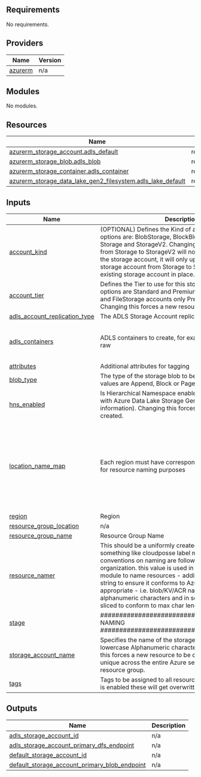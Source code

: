 ## Requirements

No requirements.

## Providers

| Name | Version |
|------|---------|
| <a name="provider_azurerm"></a> [azurerm](#provider\_azurerm) | n/a |

## Modules

No modules.

## Resources

| Name | Type |
|------|------|
| [azurerm_storage_account.adls_default](https://registry.terraform.io/providers/hashicorp/azurerm/latest/docs/resources/storage_account) | resource |
| [azurerm_storage_blob.adls_blob](https://registry.terraform.io/providers/hashicorp/azurerm/latest/docs/resources/storage_blob) | resource |
| [azurerm_storage_container.adls_container](https://registry.terraform.io/providers/hashicorp/azurerm/latest/docs/resources/storage_container) | resource |
| [azurerm_storage_data_lake_gen2_filesystem.adls_lake_default](https://registry.terraform.io/providers/hashicorp/azurerm/latest/docs/resources/storage_data_lake_gen2_filesystem) | resource |

## Inputs

| Name | Description | Type | Default | Required |
|------|-------------|------|---------|:--------:|
| <a name="input_account_kind"></a> [account\_kind](#input\_account\_kind) | (OPTIONAL) Defines the Kind of account - available options are: BlobStorage, BlockBlobStorage, FileStorage, Storage and StorageV2. Changing the account\_kind value from Storage to StorageV2 will not trigger a force new on the storage account, it will only upgrade the existing storage account from Storage to StorageV2 keeping the existing storage account in place. | `string` | `"StorageV2"` | no |
| <a name="input_account_tier"></a> [account\_tier](#input\_account\_tier) | Defines the Tier to use for this storage account. Valid options are Standard and Premium. For BlockBlobStorage and FileStorage accounts only Premium is valid. Changing this forces a new resource to be created. | `string` | `"Standard"` | no |
| <a name="input_adls_account_replication_type"></a> [adls\_account\_replication\_type](#input\_adls\_account\_replication\_type) | The ADLS Storage Account replication type | `string` | `"LRS"` | no |
| <a name="input_adls_containers"></a> [adls\_containers](#input\_adls\_containers) | ADLS containers to create, for example: curated, staging, raw | `set(string)` | <pre>[<br>  "curated",<br>  "staging",<br>  "raw"<br>]</pre> | no |
| <a name="input_attributes"></a> [attributes](#input\_attributes) | Additional attributes for tagging | `list` | `[]` | no |
| <a name="input_blob_type"></a> [blob\_type](#input\_blob\_type) | The type of the storage blob to be created. Possible values are Append, Block or Page | `string` | `"Block"` | no |
| <a name="input_hns_enabled"></a> [hns\_enabled](#input\_hns\_enabled) | Is Hierarchical Namespace enabled? This can be used with Azure Data Lake Storage Gen 2 (see here for more information). Changing this forces a new resource to be created. | `bool` | `true` | no |
| <a name="input_location_name_map"></a> [location\_name\_map](#input\_location\_name\_map) | Each region must have corresponding a shortend name for resource naming purposes | `map(string)` | <pre>{<br>  "eastasia": "ase",<br>  "eastus": "use",<br>  "eastus2": "use2",<br>  "northeurope": "eun",<br>  "southeastasia": "asse",<br>  "uksouth": "uks",<br>  "ukwest": "ukw",<br>  "westeurope": "euw",<br>  "westus": "usw"<br>}</pre> | no |
| <a name="input_region"></a> [region](#input\_region) | Region | `string` | `"northeurope"` | no |
| <a name="input_resource_group_location"></a> [resource\_group\_location](#input\_resource\_group\_location) | n/a | `string` | `"uksouth"` | no |
| <a name="input_resource_group_name"></a> [resource\_group\_name](#input\_resource\_group\_name) | Resource Group Name | `string` | n/a | yes |
| <a name="input_resource_namer"></a> [resource\_namer](#input\_resource\_namer) | This should be a uniformly created string - ideally using something like cloudposse label module to ensure conventions on naming are followed throughout organization. this value is used in all the places within the module to name resources - additionally it changes the string to ensure it conforms to Azure standards where appropriate - i.e. blob/KV/ACR names are stripped of non alphanumeric characters and in some cases strings are sliced to conform to max char length | `string` | `"genericname"` | no |
| <a name="input_stage"></a> [stage](#input\_stage) | ########################################### NAMING ########################################### | `string` | `"dev"` | no |
| <a name="input_storage_account_name"></a> [storage\_account\_name](#input\_storage\_account\_name) | Specifies the name of the storage account. Only lowercase Alphanumeric characters allowed. Changing this forces a new resource to be created. This must be unique across the entire Azure service, not just within the resource group. | `string` | n/a | yes |
| <a name="input_tags"></a> [tags](#input\_tags) | Tags to be assigned to all resources, NB if global tagging is enabled these will get overwritten periodically | `map(string)` | `{}` | no |

## Outputs

| Name | Description |
|------|-------------|
| <a name="output_adls_storage_account_id"></a> [adls\_storage\_account\_id](#output\_adls\_storage\_account\_id) | n/a |
| <a name="output_adls_storage_account_primary_dfs_endpoint"></a> [adls\_storage\_account\_primary\_dfs\_endpoint](#output\_adls\_storage\_account\_primary\_dfs\_endpoint) | n/a |
| <a name="output_default_storage_account_id"></a> [default\_storage\_account\_id](#output\_default\_storage\_account\_id) | n/a |
| <a name="output_default_storage_account_primary_blob_endpoint"></a> [default\_storage\_account\_primary\_blob\_endpoint](#output\_default\_storage\_account\_primary\_blob\_endpoint) | n/a |
